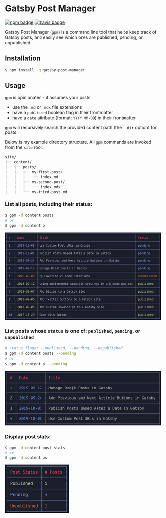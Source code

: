 # Gatsby Post Manager

[![npm badge](https://img.shields.io/npm/v/gatsby-post-manager)](https://www.npmjs.com/package/gatsby-post-manager)
[![travis badge](https://img.shields.io/travis/steven-mercatante/gatsby-post-manager)](https://travis-ci.org/steven-mercatante/gatsby-post-manager)

Gatsby Post Manager (`gpm`) is a command line tool that helps keep track of Gatsby posts, and easily see which ones are published, pending, or unpublished.

## Installation

```bash
$ npm install -g gatsby-post-manager
```

## Usage

`gpm` is opinionated - it assumes your posts:

- use the `.md` or `.mdx` file extensions
- have a `published` boolean flag in their frontmatter
- have a `date` attribute (format: `YYYY-MM-DD`) in their frontmatter

`gpm` will recursively search the provided content path (the `--dir` option) for posts.

Below is my example directory structure. All `gpm` commands are invoked from the `site` root.

```
site/
├── content/
│   ├── posts/
│   |   ├── my-first-post/
│   |   |   └── index.md
│   |   ├── my-second-post/
│   |   |   └── index.mdx
│   |   └── my-third-post.md
```

### List all posts, including their status:

```bash
$ gpm -d content posts
# or
$ gpm -d content p
```

![gpm-all-posts](/images/gpm-all-posts.png)

### List posts whose `status` is one of: `published`, `pending`, or `unpublished`

```bash
# status flags: --published, --pending, --unpublished
$ gpm -d content posts --pending
# or
$ gpm -d content p --pending
```

![gpm-pending-posts](/images/gpm-pending-posts.png)

### Display post stats:

```bash
$ gpm -d content post-stats
# or
$ gpm -d content ps
```

![gpm-all-posts](/images/gpm-post-stats.png)
